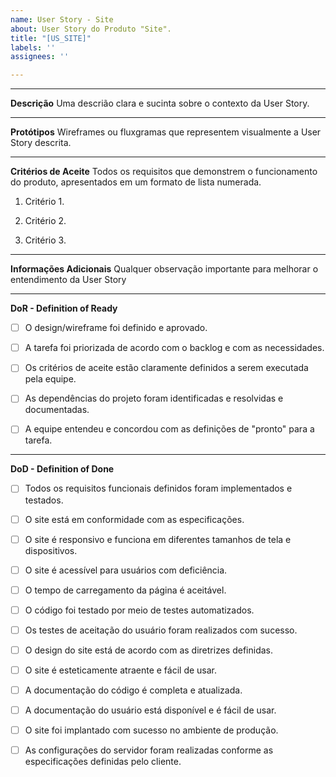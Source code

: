 ```yaml
---
name: User Story - Site
about: User Story do Produto "Site".
title: "[US_SITE]"
labels: ''
assignees: ''

---
```

___________________________________________________________________________________________________________

**Descrição**
Uma descrião clara e sucinta sobre o contexto da User Story.
___________________________________________________________________________________________________________

**Protótipos**
Wireframes ou fluxgramas que representem visualmente a User Story descrita.
___________________________________________________________________________________________________________

**Critérios de Aceite**
Todos os requisitos que demonstrem o funcionamento do produto, apresentados em um formato de lista numerada.
1. Critério 1.

2. Critério 2.

3. Critério 3.
___________________________________________________________________________________________________________

**Informações Adicionais**
Qualquer observação importante para melhorar o entendimento da User Story
___________________________________________________________________________________________________________

**DoR - Definition of Ready**
- [ ] O design/wireframe foi definido e aprovado.

- [ ] A tarefa foi priorizada de acordo com o backlog e com as necessidades.

- [ ]  Os critérios de aceite estão claramente definidos a serem executada pela equipe.

- [ ] As dependências do projeto foram identificadas e resolvidas e documentadas.

- [ ] A equipe entendeu e concordou com as definições de "pronto" para a tarefa.
___________________________________________________________________________________________________________

**DoD - Definition of Done**
- [ ] Todos os requisitos funcionais definidos foram implementados e testados.

- [ ] O site está em conformidade com as especificações.

- [ ] O site é responsivo e funciona em diferentes tamanhos de tela e dispositivos.

- [ ] O site é acessível para usuários com deficiência.

- [ ] O tempo de carregamento da página é aceitável.

- [ ] O código foi testado por meio de testes automatizados.

- [ ] Os testes de aceitação do usuário foram realizados com sucesso.

- [ ] O design do site está de acordo com as diretrizes definidas.

- [ ] O site é esteticamente atraente e fácil de usar.

- [ ] A documentação do código é completa e atualizada.

- [ ] A documentação do usuário está disponível e é fácil de usar.

- [ ] O site foi implantado com sucesso no ambiente de produção.

- [ ] As configurações do servidor foram realizadas conforme as especificações definidas pelo cliente.
